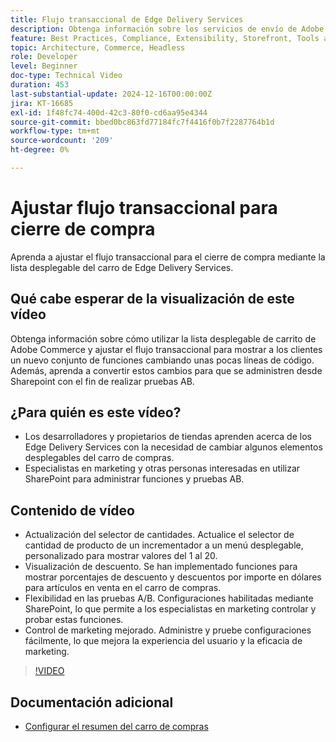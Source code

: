 ```yaml
---
title: Flujo transaccional de Edge Delivery Services
description: Obtenga información sobre los servicios de envío de Adobe Edge y cómo cambiar el flujo transaccional.
feature: Best Practices, Compliance, Extensibility, Storefront, Tools and External Services
topic: Architecture, Commerce, Headless
role: Developer
level: Beginner
doc-type: Technical Video
duration: 453
last-substantial-update: 2024-12-16T00:00:00Z
jira: KT-16685
exl-id: 1f48fc74-400d-42c3-80f0-cd6aa95e4344
source-git-commit: bbed0bc863fd77184fc7f4416f0b7f2287764b1d
workflow-type: tm+mt
source-wordcount: '209'
ht-degree: 0%

---
```


# Ajustar flujo transaccional para cierre de compra

Aprenda a ajustar el flujo transaccional para el cierre de compra mediante la lista desplegable del carro de Edge Delivery Services.

## Qué cabe esperar de la visualización de este vídeo

Obtenga información sobre cómo utilizar la lista desplegable de carrito de Adobe Commerce y ajustar el flujo transaccional para mostrar a los clientes un nuevo conjunto de funciones cambiando unas pocas líneas de código.  Además, aprenda a convertir estos cambios para que se administren desde Sharepoint con el fin de realizar pruebas AB.

## ¿Para quién es este vídeo?

* Los desarrolladores y propietarios de tiendas aprenden acerca de los Edge Delivery Services con la necesidad de cambiar algunos elementos desplegables del carro de compras.
* Especialistas en marketing y otras personas interesadas en utilizar SharePoint para administrar funciones y pruebas AB.

## Contenido de vídeo

* Actualización del selector de cantidades. Actualice el selector de cantidad de producto de un incrementador a un menú desplegable, personalizado para mostrar valores del 1 al 20.
* Visualización de descuento. Se han implementado funciones para mostrar porcentajes de descuento y descuentos por importe en dólares para artículos en venta en el carro de compras.
* Flexibilidad en las pruebas A/B. Configuraciones habilitadas mediante SharePoint, lo que permite a los especialistas en marketing controlar y probar estas funciones.
* Control de marketing mejorado. Administre y pruebe configuraciones fácilmente, lo que mejora la experiencia del usuario y la eficacia de marketing.

>[!VIDEO](https://video.tv.adobe.com/v/3441102?learn=on)

## Documentación adicional

* [Configurar el resumen del carro de compras](https://experienceleague.adobe.com/developer/commerce/storefront/dropins/cart/tutorials/configure-cart-summary/)
